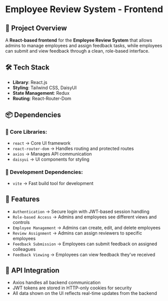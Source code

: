 # Employee Review System - Frontend

## 📌 Project Overview

A **React-based frontend** for the **Employee Review System** that allows admins to manage employees and assign feedback tasks, while employees can submit and view feedback through a clean, role-based interface.

## 🛠️ Tech Stack

- **Library**: React.js
- **Styling**: Tailwind CSS, DaisyUI
- **State Management**: Redux
- **Routing**: React-Router-Dom

## 📦 Dependencies

### 🔹 Core Libraries:

- `react` → Core UI framework
- `react-router-dom` → Handles routing and protected routes
- `axios` → Manages API communication
- `daisyui` → UI components for styling

### 🔹 Development Dependencies:

- `vite` → Fast build tool for development

## 🚀 Features

- `Authentication` → Secure login with JWT-based session handling
- `Role-based Access` → Admins and employees see different views and controls
- `Employee Management` → Admins can create, edit, and delete employees
- `Review Assignment` → Admins can assign reviewers to specific employees
- `Feedback Submission` → Employees can submit feedback on assigned colleagues
- `Feedback Viewing` → Employees can view feedback they've received

## 🔗 API Integration

- Axios handles all backend communication
- JWT tokens are stored in HTTP-only cookies for security
- All data shown on the UI reflects real-time updates from the backend
